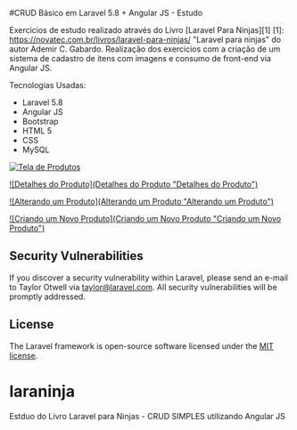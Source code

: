 #CRUD Básico em Laravel 5.8 + Angular JS - Estudo	

Exercicios de estudo realizado através do Livro [Laravel Para Ninjas][1]
[1]: https://novatec.com.br/livros/laravel-para-ninjas/ "Laravel para ninjas" do autor Ademir C. Gabardo. Realização dos exercicios com a criação de um sistema de cadastro de itens com imagens e consumo de front-end via Angular JS.

Tecnologias Usadas:
- Laravel 5.8
- Angular JS
- Bootstrap
- HTML 5
- CSS
- MySQL

[![Tela de Produtos](Produtos "Tela de Produtos")](https://i.imgur.com/cIMLDJs.png "Tela de Produtos")

[![Detalhes do Produto](Detalhes do Produto "Detalhes do Produto")](https://i.imgur.com/gkcMpL3.png "Detalhes do Produto")

[![Alterando um Produto](Alterando um Produto "Alterando um Produto")](https://i.imgur.com/GvOEqXq.png "Alterando um Produto")

[![Criando um Novo Produto](Criando um Novo Produto "Criando um Novo Produto")](https://i.imgur.com/nRRE5Uf.png "Criando um Novo Produto")

## Security Vulnerabilities

If you discover a security vulnerability within Laravel, please send an e-mail to Taylor Otwell via [taylor@laravel.com](mailto:taylor@laravel.com). All security vulnerabilities will be promptly addressed.

## License

The Laravel framework is open-source software licensed under the [MIT license](https://opensource.org/licenses/MIT).
# laraninja

Estduo do Livro Laravel para Ninjas - CRUD SIMPLES utilizando Angular JS
